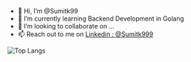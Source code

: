 - 👋 Hi, I’m @Sumitk99
- 🌱 I’m currently learning Backend Development in Golang
- 💞️ I’m looking to collaborate on ...
- 📫 Reach out to me on [Linkedin : @Sumitk999](https://www.linkedin.com/in/sumitk999/)

  
 ![Top Langs](https://github-readme-stats.vercel.app/api/top-langs/?username=Sumitk99&layout=compact&theme=radical)

<!---
Sumitk99/Sumitk99 is a ✨ special ✨ repository because its `README.md` (this file) appears on your GitHub profile.
You can click the Preview link to take a look at your changes.
--->
